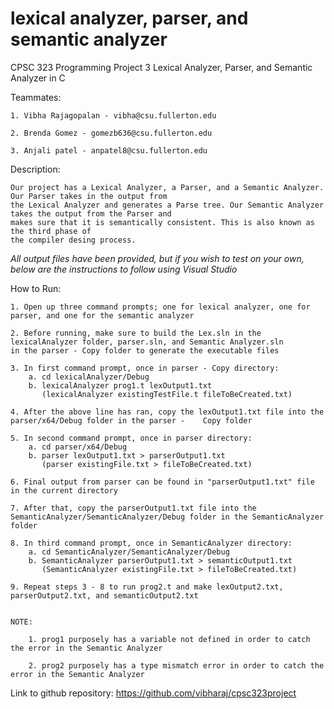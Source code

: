 # lexical analyzer, parser, and semantic analyzer

CPSC 323 Programming Project 3 
Lexical Analyzer, Parser, and Semantic Analyzer in C

Teammates:
    
    1. Vibha Rajagopalan - vibha@csu.fullerton.edu

    2. Brenda Gomez - gomezb636@csu.fullerton.edu

    3. Anjali patel - anpatel8@csu.fullerton.edu

Description: 

    Our project has a Lexical Analyzer, a Parser, and a Semantic Analyzer. Our Parser takes in the output from
    the Lexical Analyzer and generates a Parse tree. Our Semantic Analyzer takes the output from the Parser and 
    makes sure that it is semantically consistent. This is also known as the third phase of
    the compiler desing process.
    
*All output files have been provided, but if you wish to test on your own, below are the 
instructions to follow using Visual Studio*

How to Run:

    1. Open up three command prompts; one for lexical analyzer, one for parser, and one for the semantic analyzer

    2. Before running, make sure to build the Lex.sln in the lexicalAnalyzer folder, parser.sln, and Semantic Analyzer.sln 
    in the parser - Copy folder to generate the executable files

    3. In first command prompt, once in parser - Copy directory:
        a. cd lexicalAnalyzer/Debug
        b. lexicalAnalyzer prog1.t lexOutput1.txt
           (lexicalAnalyzer existingTestFile.t fileToBeCreated.txt)

    4. After the above line has ran, copy the lexOutput1.txt file into the parser/x64/Debug folder in the parser -    Copy folder

    5. In second command prompt, once in parser directory:
        a. cd parser/x64/Debug
        b. parser lexOutput1.txt > parserOutput1.txt
           (parser existingFile.txt > fileToBeCreated.txt)

    6. Final output from parser can be found in "parserOutput1.txt" file in the current directory

    7. After that, copy the parserOutput1.txt file into the SemanticAnalyzer/SemanticAnalyzer/Debug folder in the SemanticAnalyzer folder
    
    8. In third command prompt, once in SemanticAnalyzer directory:
        a. cd SemanticAnalyzer/SemanticAnalyzer/Debug
        b. SemanticAnalyzer parserOutput1.txt > semanticOutput1.txt
           (SemanticAnalyzer existingFile.txt > fileToBeCreated.txt)

    9. Repeat steps 3 - 8 to run prog2.t and make lexOutput2.txt, parserOutput2.txt, and semanticOutput2.txt
    

    NOTE: 
        
        1. prog1 purposely has a variable not defined in order to catch the error in the Semantic Analyzer

        2. prog2 purposely has a type mismatch error in order to catch the error in the Semantic Analyzer


Link to github repository: https://github.com/vibharaj/cpsc323project
